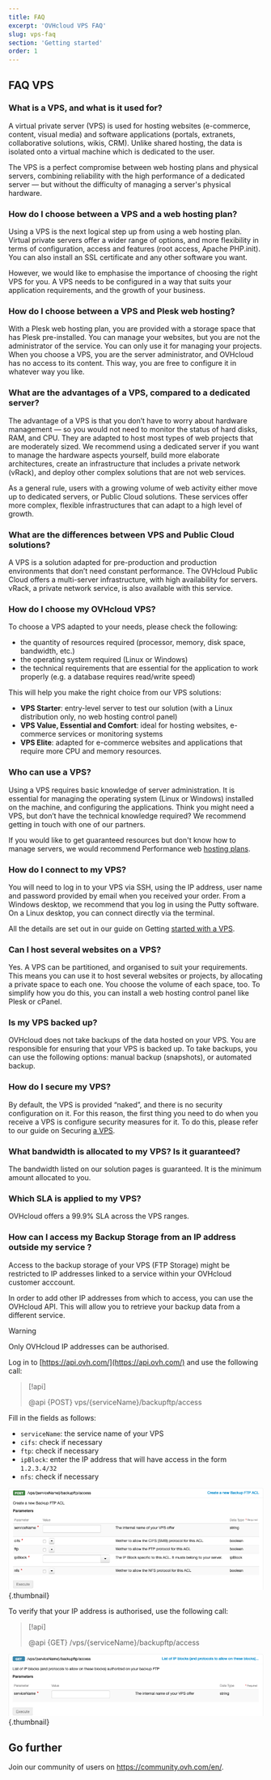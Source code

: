 ```yaml
---
title: FAQ
excerpt: 'OVHcloud VPS FAQ'
slug: vps-faq
section: 'Getting started'
order: 1
---
```


## FAQ VPS

### What is a VPS, and what is it used for?

A virtual private server (VPS) is used for hosting websites (e-commerce, content, visual media) and software applications (portals, extranets, collaborative solutions, wikis, CRM). Unlike shared hosting, the data is isolated onto a virtual machine which is dedicated to the user.

The VPS is a perfect compromise between web hosting plans and physical servers, combining reliability with the high performance of a dedicated server — but without the difficulty of managing a server's physical hardware.

### How do I choose between a VPS and a web hosting plan?

Using a VPS is the next logical step up from using a web hosting plan. Virtual private servers offer a wider range of options, and more flexibility in terms of configuration, access and features (root access, Apache PHP.init). You can also install an SSL certificate and any other software you want.

However, we would like to emphasise the importance of choosing the right VPS for you. A VPS needs to be configured in a way that suits your application requirements, and the growth of your business.

### How do I choose between a VPS and Plesk web hosting?

With a Plesk web hosting plan, you are provided with a storage space that has Plesk pre-installed. You can manage your websites, but you are not the administrator of the service. You can only use it for managing your projects.
When you choose a VPS, you are the server administrator, and OVHcloud has no access to its content. This way, you are free to configure it in whatever way you like.

### What are the advantages of a VPS, compared to a dedicated server?

The advantage of a VPS is that you don’t have to worry about hardware management — so you would not need to monitor the status of hard disks, RAM, and CPU. They are adapted to host most types of web projects that are moderately sized.
We recommend using a dedicated server if you want to manage the hardware aspects yourself, build more elaborate architectures, create an infrastructure that includes a private network (vRack), and deploy other complex solutions that are not web services.

As a general rule, users with a growing volume of web activity either move up to dedicated servers, or Public Cloud solutions. These services offer more complex, flexible infrastructures that can adapt to a high level of growth.

### What are the differences between VPS and Public Cloud solutions?

A VPS is a solution adapted for pre-production and production environments that don’t need constant performance.
The OVHcloud Public Cloud offers a multi-server infrastructure, with high availability for servers. vRack, a private network service, is also available with this service.

### How do I choose my OVHcloud VPS?

To choose a VPS adapted to your needs, please check the following:

- the quantity of resources required (processor, memory, disk space, bandwidth, etc.)
- the operating system required (Linux or Windows)
- the technical requirements that are essential for the application to work properly (e.g. a database requires read/write speed)

This will help you make the right choice from our VPS solutions:

- **VPS Starter**: entry-level server to test our solution (with a Linux distribution only, no web hosting control panel)
- **VPS Value, Essential and Comfort**: ideal for hosting websites, e-commerce services or monitoring systems
- **VPS Elite**: adapted for e-commerce websites and applications that require more CPU and memory resources.


### Who can use a VPS?

Using a VPS requires basic knowledge of server administration. It is essential for managing the operating system (Linux or Windows) installed on the machine, and configuring the applications. Think you might need a VPS, but don’t have the technical knowledge required? We recommend getting in touch with one of our partners. 

If you would like to get guaranteed resources but don't know how to manage servers, we would recommend Performance web [hosting plans](https://www.ovh.ie/web-hosting/performance-web-hosting.xml).

### How do I connect to my VPS?

You will need to log in to your VPS via SSH, using the IP address, user name and password provided by email when you received your order.
From a Windows desktop, we recommend that you log in using the Putty software. On a Linux desktop, you can connect directly via the terminal.

All the details are set out in our guide on Getting [started with a VPS](../getting-started-vps/).

### Can I host several websites on a VPS?

Yes. A VPS can be partitioned, and organised to suit your requirements. This means you can use it to host several websites or projects, by allocating a private space to each one. You choose the volume of each space, too. To simplify how you do this, you can install a web hosting control panel like Plesk or cPanel.

### Is my VPS backed up?

OVHcloud does not take backups of the data hosted on your VPS. You are responsible for ensuring that your VPS is backed up.
To take backups, you can use the following options: manual backup (snapshots), or automated backup.

### How do I secure my VPS?

By default, the VPS is provided “naked”, and there is no security configuration on it. For this reason, the first thing you need to do when you receive a VPS is configure security measures for it.
To do this, please refer to our guide on Securing [a VPS](../tips-for-securing-a-vps/).

### What bandwidth is allocated to my VPS? Is it guaranteed?

The bandwidth listed on our solution pages is guaranteed. It is the minimum amount allocated to you.

### Which SLA is applied to my VPS?

OVHcloud offers a 99.9% SLA across the VPS ranges.

### How can I access my Backup Storage from an IP address outside my service ? <a name="backupstorage"></a>

Access to the backup storage of your VPS (FTP Storage) might be restricted to IP addresses linked to a service within your OVHcloud customer acccount.

In order to add other IP addresses from which to access, you can use the OVHcloud API.
This will allow you to retrieve your backup data from a different service.

> [!warning]
> Only OVHcloud IP addresses can be authorised.
>

Log in to [https://api.ovh.com/](https://api.ovh.com/) and use the following call:

> [!api]
>
> @api {POST} vps/{serviceName}/backupftp/access
>

Fill in the fields as follows:

- `serviceName`: the service name of your VPS
- `cifs`: check if necessary
- `ftp`: check if necessary
- `ipBlock`: enter the IP address that will have access in the form `1.2.3.4/32`
- `nfs`: check if necessary

![screenshot 1](images/post-api.png){.thumbnail}

To verify that your IP address is authorised, use the following call:

> [!api]
>
> @api {GET} /vps/{serviceName}/backupftp/access
>

![screenshot 1](images/get-api.png){.thumbnail}

## Go further

Join our community of users on <https://community.ovh.com/en/>.
